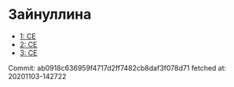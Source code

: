 # Зайнуллина
- [1: CE](1.md)
- [2: CE](2.md)
- [3: CE](3.md)

Commit: ab0918c636959f4717d2ff7482cb8daf3f078d71
 fetched at: 20201103-142722

